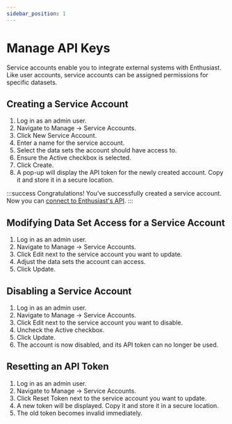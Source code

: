 ```yaml
---
sidebar_position: 1
---
```


# Manage API Keys

Service accounts enable you to integrate external systems with Enthusiast. Like user accounts, service accounts can be assigned permissions for specific datasets. 

## Creating a Service Account

1. Log in as an admin user.
2. Navigate to Manage → Service Accounts.
3. Click New Service Account.
4. Enter a name for the service account.
5. Select the data sets the account should have access to.
6. Ensure the Active checkbox is selected.
7. Click Create.
8. A pop-up will display the API token for the newly created account. Copy it and store it in a secure location.

:::success
Congratulations! You’ve successfully created a service account. Now you can [connect to Enthusiast's API](/tools/enthusiast/docs/integrate/connect-to-api).
:::

## Modifying Data Set Access for a Service Account

1. Log in as an admin user.
2. Navigate to Manage → Service Accounts.
3. Click Edit next to the service account you want to update.
4. Adjust the data sets the account can access.
5. Click Update.

## Disabling a Service Account

1. Log in as an admin user.
2. Navigate to Manage → Service Accounts.
3. Click Edit next to the service account you want to disable.
4. Uncheck the Active checkbox.
5. Click Update.
6. The account is now disabled, and its API token can no longer be used.

## Resetting an API Token

1. Log in as an admin user.
2. Navigate to Manage → Service Accounts.
3. Click Reset Token next to the service account you want to update.
4. A new token will be displayed. Copy it and store it in a secure location.
5. The old token becomes invalid immediately.
